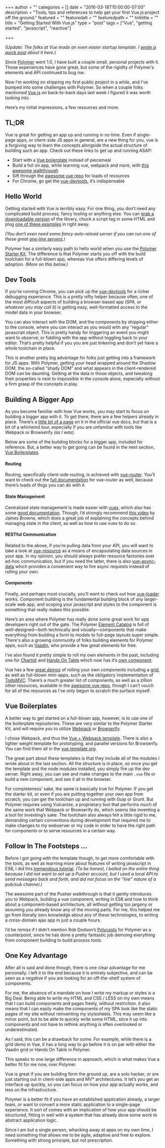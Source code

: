 +++
author = ""
categories = []
date = "2016-03-18T10:00:00-07:00"
description = "Tools, tips and references to help get your first Vue.js project off the ground."
featured = ""
featuredalt = ""
featuredpath = ""
linktitle = ""
title = "Getting Started With Vue.js"
type = "post"
tags = ["Vue", "getting started", "javascript", "reactive"]

+++

_(Update: The folks at Vue made an even easier startup template. I [wrote a quick post](https://benjaminlistwon.com/getting-started-even-faster-with-vuejs) about it here.)_

Since [Polymer](https://www.polymer-project.org/1.0/) went 1.0, I have built a couple small, personal projects with it. Those experiences have gone great, but some of the rigidity of Polymer’s elements and API continued to bug me. 

Now I’m working on shipping my first public project in a while, and I’ve bumped into some challenges with Polymer. So when a couple folks mentioned [Vue.js](http://vuejs.org/) on back-to-back days last week I figured it was worth looking into.

Here’s my initial impressions, a few resources and more.

## TL;DR

Vue is great for getting an app up and running in no time. Even if single-page apps, or client-side JS apps in general, are a new thing for you, vue is a forgiving way to learn the concepts alongside the actual structure of building such an app. Check out these links to get up and running ASAP:

* Start with a [Vue boilerplate](https://github.com/vuejs-templates/) instead of piecemeal
* Build a full on app, while learning vue, webpack and more, with [this awesome walkthrough](http://blog.pusher.com/exploring-real-time-apps-with-vuejs-es2016-and-webpack/)
* Sift through the [awesome vue repo](https://github.com/vuejs/awesome-vue) for loads of resources
* For Chrome, go get the [vue-devtools](https://github.com/vuejs/vue-devtools), it’s indispensable

## Hello World

Getting started with Vue is terribly easy. For one thing, you don’t need any complicated build process, fancy tooling or anything else. You can [grab a downloadable version](http://vuejs.org/guide/installation.html) of the library, chuck a script tag in some HTML and plug [one of these examples](http://vuejs.org/guide/index.html) in right away.

_(You don‘t even need some fancy auto-reload server if you can run one of these great [one-line servers](https://gist.github.com/willurd/5720255).)_

Polymer has a similarly easy path to hello world when you use the [Polymer Starter Kit](https://developers.google.com/web/tools/polymer-starter-kit/). The difference is that Polymer starts you off with the build toolchain for a full-blown app, whereas Vue offers differing levels of adoption. _(More on this below.)_


## Dev Tools

If you’re running Chrome, you can pick up the [vue-devtools](https://github.com/vuejs/vue-devtools) for a richer debugging experience. This is a pretty nifty helper because often, one of the most difficult aspects of building a browser-based app _(SPA, or whatever you may call it)_ is getting easy, well-formatted access to the model data in your browser.

You can also interact with the DOM, and the components by shipping either to the console, where you can interact as you would with any “regular” javascript object. This is pretty handy for triggering an event you might want to observe, or fiddling with the app without toggling back to your editor. That’s pretty helpful if you you are just tinkering and don’t yet have a whole toolchain in place.

This is another pretty big advantage for folks just getting into a framework for JS apps. With Polymer, getting your head wrapped around the Shadow DOM, the so-called “shady DOM” and what appears in the client-rendered DOM can be daunting. Getting at the data in those objects, and tweaking their properties is next to impossible in the console alone, especially without a firm grasp of the concepts in play.

## Building A Bigger App

As you become familiar with how Vue works, you may start to focus on building a bigger app with it. To get there, there are a few helpers already in place. There’s a [little bit of a page](http://vuejs.org/guide/application.html) on it in the official vue docs, but that is a bit of a whirlwind tour, especially if you are unfamiliar with tools like Webpack or Browserify _(as I was)_.

Below are some of the building blocks for a bigger app, included for reference. But, a better way to get going can be found in the next section, [Vue Boilerplates](#boilerplates).

#### Routing
Routing, specifically client-side routing, is achieved with [vue-router](https://github.com/vuejs/vue-router). You’ll want to check out the [full documentation](http://vuejs.github.io/vue-router/en/index.html) for vue-router as well, because there’s loads of thigs you can do with it.

#### State Management
Centralized state management is made easier with [vuex](https://github.com/vuejs/vuex/), which also has some [good documentation](http://vuejs.github.io/vuex/en/index.html). Though, I’d strongly recommend [this video](https://www.youtube.com/watch?v=l1KHL-TX3qs) by James Browne, which does a great job of explaining the concepts behind managing state in the client, as well as how to use vuex to do so. 

#### RESTful Communication
Related to the above, if you’re pulling data from your API, you will want to take a look at [vue-resource](https://github.com/vuejs/vue-resource) as a means of encapsulating data sources in your app. In my opinion, you should always prefer resource factories over ad-hoc communication, but if you need the latter, there is also [vue-async-data](https://github.com/vuejs/vue-async-data) which provides a convenient way to fire async requests instead of rolling your own.

#### Components
Finally, and perhaps most crucially, you’ll want to check out how [vue-loader](http://vuejs.github.io/vue-loader/index.html) works. Component building is  the fundamental building block of any larger-scale web app, and scoping your javascript and styles to the component is something that really makes this possible.

Here’s an area where Polymer has really done some great work for app developers right out of the gate. The Polymer [Element Catalog](https://elements.polymer-project.org/) is full of well-designed—both technically and visually—components that make everything from building a form to modals to full-page layouts super simple. There's also a growing community of folks building elements for Polymer apps, such as [Vaadin](https://vaadin.com/elements/), who provide a few great elements for free.

I’ve also found it pretty simple to roll my own elements in the past, including one for [Chartist](https://gionkunz.github.io/chartist-js/) and [Hands On Table](https://handsontable.com/) which now has it’s [own component](https://github.com/handsontable/hot-table).

Vue has a few [great demos](http://vuejs.org/examples/) of rolling your own components including a [grid](http://vuejs.org/examples/grid-component.html), as well as full-blown mini-apps, such as the obligatory implementation of [TodoMVC](http://vuejs.org/examples/todomvc.html). There’s a much greater list of components, as well as a zillion other resources, available in the [awesome vue repo](https://github.com/vuejs/awesome-vue), though I can’t vouch for all of the resources as I’ve only begun to scratch the surface myself.

<a name="boilerplates"></a>
## Vue Boilerplates
A better way to get started on a full-blown app, however, is to use one of the boilerplate repositories. These are very similar to the Polymer Starter Kit, and will require you to utilize [Webpack](http://webpack.github.io/) or [Browserify](http://browserify.org/).

I chose Webpack, and thus the [Vue + Webpack template](https://github.com/vuejs-templates/webpack). There is also a lighter weight template for prototyping, and parallel versions for Browserify. You can find them all in the [vue template org](https://github.com/vuejs-templates).

The great part about these templates is that they include all of the modules I wrote about in the last section. All the structure is in place, so once you get the template and the node modules installed, you simply fire up the dev server. Right away, you can see and make changes to the main `.vue` file or build a new component, and see it all in the browser.

For completeness’ sake, the same is basically true for Polymer. If you get the starter kit, or even if you are putting together your own app from scratch, you can get the toolchain up and running with Gulp or Grunt. But Polymer requires using Vulcanize, a proprietary tool that performs much of the same work that Webpack or Browserify do, which seems like inventing a a tool for inventing’s sake. The toolchain also always felt a little rigid to me, demanding certain conventions during development that required me to make changes to my webserver or my code in order to have the right path for components or to serve resources in a certain way.


## Follow In The Footsteps ...
Before I got going with the template though, to get more comfortable with the tools, as well as learning more about features of writing javascript in ES6, I did this [tremendous tutorial](http://blog.pusher.com/exploring-real-time-apps-with-vuejs-es2016-and-webpack/). _(To be honest, I bailed on the entire thing because I did not want to set up a Pusher account, but I used a local API to send messages back and forth, and did not focus on the “live” nature of a pub/sub channel.)_

The awesome part of the Pusher walkthrough is that it gently introduces you to Webpack, building a vue component, writing in ES6 and how to think about a component-based architecture, all without getting too jargony or assuming you already know any of the moving parts. For me, this helped me go from literally zero knowledge about any of these technologies, to writing a cross-domain ajax app in just a couple hours.

I’d be remiss if I didn’t mention Rob Dodson’s [Polycasts](https://www.youtube.com/playlist?list=PLOU2XLYxmsII5c3Mgw6fNYCzaWrsM3sMN) for Polymer as a counterpoint, since he has done a pretty fantastic job demoing everything from component building to build process tools.

## One Key Advantage
After all is said and done though, there is one clear advantage for me personally. I left it to the end because it is entirely subjective, and can be seen as a negative if you are looking for an off-the-shelf system of components.

For me, the absence of a mandate on how I write my markup or styles is a Big Deal. Being able to write my HTML and CSS / LESS on my own means that I can build components and pages freely, without restriction. it also means that I can easily make the components of my SPA look like the static pages of my site without reinventing my stylesheets. This may seem like a minor point, but to be able to quickly write some HTML, slice it up into components and not have to rethink anything is often overlooked or underestimated.

As I said, this can be a drawback for some. For example, while there is a grid demo in Vue, it has a long way to go before it is on par with either the Vaadin grid or Hands On Table in Polymer. 

This speaks to one large difference in approach, which is what makes Vue a better fit for me now, over Polymer.

Vue is great if you are building form the ground up, are a solo hacker, or are just starting out in client-side apps and MV* architectures. It let’s you get an interface up quickly, so you can focus on how your app actually works, and less on the infrastructure.

Polymer is a better fit if you have an established application already, a larger team, or want to convert a more static application to a single-page experience. It sort of comes with an implication of how your app should be structured, fitting in well with a system that has already done some work to abstract application logic.

Since I am but a single person, whacking away at apps on my own time, I need something that allows me to be agile, adaptive and free to explore. Something with strong principle, but not prescription.